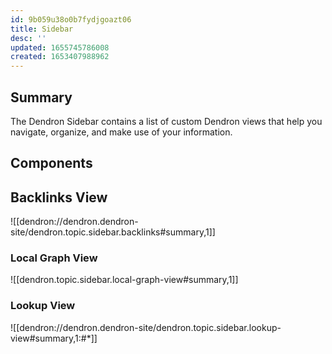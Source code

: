 ```yaml
---
id: 9b059u38o0b7fydjgoazt06
title: Sidebar
desc: ''
updated: 1655745786008
created: 1653407988962
---
```


## Summary

The Dendron Sidebar contains a list of custom Dendron views that help you navigate, organize, and make use of your information.

## Components

## Backlinks View

![[dendron://dendron.dendron-site/dendron.topic.sidebar.backlinks#summary,1]]

### Local Graph View

![[dendron.topic.sidebar.local-graph-view#summary,1]]

### Lookup View
![[dendron://dendron.dendron-site/dendron.topic.sidebar.lookup-view#summary,1:#*]]
